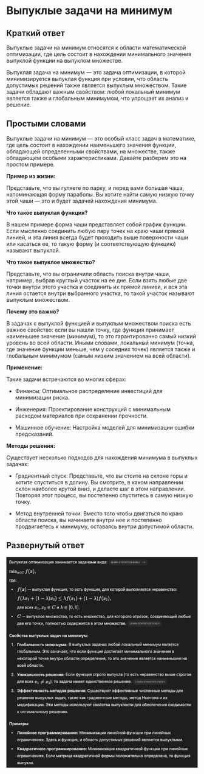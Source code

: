 # Выпуклые задачи на минимум

## Краткий ответ

Выпуклые задачи на минимум относятся к области математической оптимизации, где цель состоит в нахождении минимального значения выпуклой функции на выпуклом множестве.​

Выпуклая задача на минимум — это задача оптимизации, в которой минимизируется выпуклая функция при условии, что область допустимых решений также является выпуклым множеством. Такие задачи обладают важным свойством: любой локальный минимум является также и глобальным минимумом, что упрощает их анализ и решение.​

## Простыми словами

Выпуклые задачи на минимум — это особый класс задач в математике, где цель состоит в нахождении наименьшего значения функции, обладающей определенными свойствами, на множестве, также обладающем особыми характеристиками. Давайте разберем это на простом примере.​

**Пример из жизни:**

Представьте, что вы гуляете по парку, и перед вами большая чаша, напоминающая форму параболы. Вы хотите найти самую низкую точку этой чаши — это и будет задачей нахождения минимума.

**Что такое выпуклая функция?**

В нашем примере форма чаши представляет собой график функции. Если мысленно соединить любую пару точек на краю чаши прямой линией, и эта линия всегда будет проходить выше поверхности чаши или касаться ее, то такую форму (и соответствующую функцию) называют выпуклой.​

**Что такое выпуклое множество?**

Представьте, что вы ограничили область поиска внутри чаши, например, выбрав круглый участок на ее дне. Если взять любые две точки внутри этого участка и соединить их прямой линией, и вся эта линия остается внутри выбранного участка, то такой участок называют выпуклым множеством.​

**Почему это важно?**

В задачах с выпуклой функцией и выпуклым множеством поиска есть важное свойство: если вы нашли точку, где функция принимает наименьшее значение (минимум), то это гарантированно самый низкий уровень во всей области. Иными словами, локальный минимум (точка, где значение функции меньше, чем у соседних точек) является также и глобальным минимумом (самым низким значением на всей области).​

**Применение:**

Такие задачи встречаются во многих сферах:​

- Финансы: Оптимальное распределение инвестиций для минимизации риска.​

- Инженерия: Проектирование конструкций с минимальным расходом материалов при сохранении прочности.​

- Машинное обучение: Настройка моделей для минимизации ошибки предсказаний.​

**Методы решения:**

Существует несколько подходов для нахождения минимума в выпуклых задачах:​

- Градиентный спуск: Представьте, что вы стоите на склоне горы и хотите спуститься в долину. Вы смотрите, в каком направлении склон наиболее крутой вниз, и делаете шаг в этом направлении. Повторяя этот процесс, вы постепенно спуститесь в самую низкую точку.​

- Метод внутренней точки: Вместо того чтобы двигаться по краю области поиска, вы начинаете внутри нее и постепенно продвигаетесь к минимуму, оставаясь внутри допустимой области.

## Развернутый ответ

![](7.png)